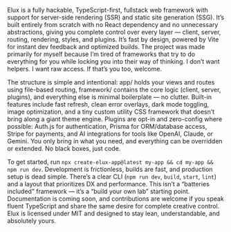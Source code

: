 Elux is a fully hackable, TypeScript-first, fullstack web framework with support for server-side rendering (SSR) and static site generation (SSG). It’s built entirely from scratch with no React dependency and no unnecessary abstractions, giving you complete control over every layer — client, server, routing, rendering, styles, and plugins. It’s fast by design, powered by Vite for instant dev feedback and optimized builds. The project was made primarily for myself because I’m tired of frameworks that try to do everything for you while locking you into their way of thinking. I don’t want helpers. I want raw access. If that’s you too, welcome.

The structure is simple and intentional: app/ holds your views and routes using file-based routing, framework/ contains the core logic (client, server, plugins), and everything else is minimal boilerplate — no clutter. Built-in features include fast refresh, clean error overlays, dark mode toggling, image optimization, and a tiny custom utility CSS framework that doesn’t bring along a giant theme engine. Plugins are opt-in and zero-config where possible: Auth.js for authentication, Prisma for ORM/database access, Stripe for payments, and AI integrations for tools like OpenAI, Claude, or Gemini. You only bring in what you need, and everything can be overridden or extended. No black boxes, just code.

To get started, run `npx create-elux-app@latest my-app && cd my-app && npm run dev`. Development is frictionless, builds are fast, and production setup is dead simple. There’s a clear CLI (`npm run dev`, `build`, `start`, `lint`) and a layout that prioritizes DX and performance. This isn’t a “batteries included” framework — it’s a “build your own lab” starting point. Documentation is coming soon, and contributions are welcome if you speak fluent TypeScript and share the same desire for complete creative control. Elux is licensed under MIT and designed to stay lean, understandable, and absolutely yours.
